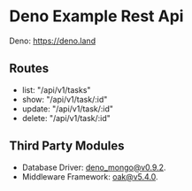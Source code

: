 # Deno Example Rest Api

Deno:
<a href="https://deno.land">https://deno.land</a>

## Routes

- list: "/api/v1/tasks"
- show: "/api/v1/task/:id"
- update: "/api/v1/task/:id"
- delete: "/api/v1/task/:id"

## Third Party Modules

- Database Driver: [deno_mongo@v0.9.2](https://deno.land/x/mongo).
- Middleware Framework: [oak@v5.4.0](https://deno.land/x/oak).
